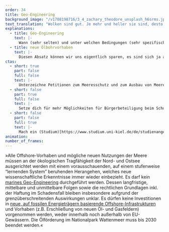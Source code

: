 ```yaml
---
order: 34
title: Geo-Engineering
background_image: "/v1708198716/3_4_zachary_theodore_unsplash_h6srms.jpg#4cd4ff"
text_translation: "Wolken sind gut. Je mehr und heller sie sind, desto mehr Sonnenwärme werfen sie zurück ins All. Weil wir uns hier die Erde zu sehr aufgeheizt haben, könnten wir sie gut gebrauchen. Über dem Atlantik haben wir sie unbeabsichtigt selber künstlich hergestellt - mit Schiffsdiesel. Keine gute Idee. Machen wir nicht mehr. Aber könnten wir sie jetzt nicht mit Meerwasser selber machen? Eine gute Idee? Werden wir sehen. "
explanations:
  - title: Geo-Engineering
    text: |-
      Wann (sehr selten) und unter welchen Bedingungen (sehr spezifischen) das Wolkenmachen über dem Meer vielleicht eine gute Idee sein könnte – und wo die (riesigen) Gefahren des Geo-Engineering im großen Maßstab liegen – haben wir in einem <span class="sidenote"><cite class="icon-link_external"><a href="https://www.deepwave.org/ueber-die-wolken/" target="_blank" rel="noopener">"Über die Wolken - Wie man sie macht und ob man es lieber lassen sollte", Longread von Nico Czaja</a></cite><span>langen Text</span></span> aufgeschrieben.
  - title: neue Ölbohrvorhaben
    text: |-
      Diesen Absatz können wir uns eigentlich sparen, es sind sich ja alle einig, dass wir, wenn wir uns tatsächlich um Klimaziele scheren, <span class="sidenote"><cite class="icon-link_external"><a href="https://www.theguardian.com/environment/2021/may/18/no-new-investment-in-fossil-fuels-demands-top-energy-economist" target="_blank" rel="noopener">"No new oil, gas or coal development if world is to reach net zero by 2050, says world energy body" / Guardian</a></cite><span>keine</span></span> neuen, auf fossilen Energieträgern basierenden Offshore-Infrastrukturen bauen dürf-– <span class="sidenote"><cite class="icon-link_external"><a href="https://priceofoil.org/2024/03/12/north-sea-troubled-waters/" target="_blank" rel="noopener">"Troubled Waters: How North Sea Countries Are Fueling Climate Disaster" / Oil Change International</a></cite><span>Oh</span></span>.
ctas:
  - short: true
    part: false
    full: false
    text: |-
      Unterzeichne Petitionen zum Meeresschutz und zum Ausbau von Meeresschutzgebieten (MPA’s), zum Beispiel diese (hier)[https://only.one/act/30x30].
  - short: false
    part: true
    full: false
    text: |-
      Setze dich für mehr Möglichkeiten für Bürgerbeteiligung beim Schutz der Küstengewässer, aber auch innerhalb der AWZ
  - short: false
    part: false
    full: true
    text: |-
      Mach ein (Studium)[https://www.studium.uni-kiel.de/de/studienangebot/studienfaecher/biological-oceanography-ma] oder Job in den Bereichen Umweltplanung, Naturschutz, Biologie oder Jura, um dich für eine nachhaltige Raumordnung (ROG) einsetzen zu können.
animation:
number_of_frames:
---
```


»Alle Offshore-Vorhaben und mögliche neuen Nutzungen der Meere müssen an der ökologischen Tragfähigkeit der Nord- und Ostsee ausgerichtet werden mit einem vorausschauenden, auf einem stufenweise “lernenden System” beruhenden Herangehen, welches neue wissenschaftliche Erkenntnisse immer wieder einbezieht. Es darf kein [marines Geo-Engineering](# "Geo-Engineering") durchgeführt werden. Dessen langfristige, mittelbare und unmittelbare Folgen sowie die rechtlichen Grundlagen inkl. der Haftung im Schadensfall bleiben insbesondere aufgrund der grenzüberschreitenden Auswirkungen unklar. Es dürfen keine Investitionen in [neue, auf fossilen Energieträgern basierende Offshore-Infrastrukturen](# "neue Ölbohrvorhaben") und Vorhaben (z.B. Erschließung von neuen Öl- und Gasfeldern) vorgenommen werden, weder innerhalb noch außerhalb von EU-Gewässern. Die Ölförderung im Nationalpark Wattenmeer muss bis 2030 beendet werden.«
